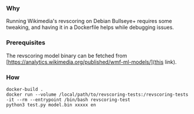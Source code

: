 ### Why

Running Wikimedia's revscoring on Debian Bullseye+ requires some tweaking, and having it in a Dockerfile helps while debugging issues.

### Prerequisites

The revscoring model binary can be fetched from [https://analytics.wikimedia.org/published/wmf-ml-models/](this link).

### How

```
docker-build .
docker run --volume /local/path/to/revscoring-tests:/revscoring-tests -it --rm --entrypoint /bin/bash revscoring-test
python3 test.py model.bin xxxxx en
